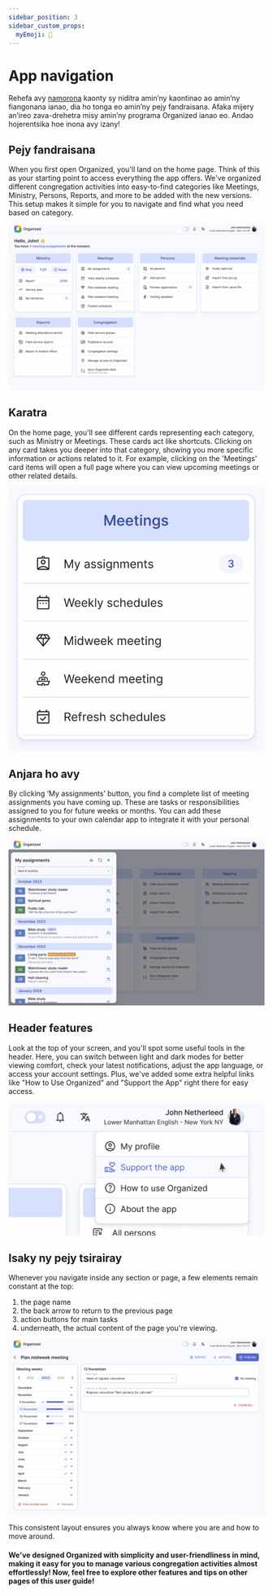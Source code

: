 ```yaml
---
sidebar_position: 3
sidebar_custom_props:
  myEmoji: 🧭
---
```


# App navigation

Rehefa avy [namorona](../onboarding/register-and-login.md) kaonty sy niditra amin’ny kaontinao ao amin’ny fiangonana ianao, dia ho tonga eo amin’ny pejy fandraisana. Afaka mijery an’ireo zava-drehetra misy amin’ny programa Organized ianao eo. Andao hojerentsika hoe inona avy izany!

## Pejy fandraisana

When you first open Organized, you'll land on the home page. Think of this as your starting point to access everything the app offers. We've organized different congregation activities into easy-to-find categories like Meetings, Ministry, Persons, Reports, and more to be added with the new versions. This setup makes it simple for you to navigate and find what you need based on category.

![Organized dashboard](./img/dashboard.png)

## Karatra

On the home page, you'll see different cards representing each category, such as Ministry or Meetings. These cards act like shortcuts. Clicking on any card takes you deeper into that category, showing you more specific information or actions related to it. For example, clicking on the 'Meetings' card items will open a full page where you can view upcoming meetings or other related details.

![Organized dashboard](./img/meeting-card.png)

## Anjara ho avy

By clicking ‘My assignments’ button, you find a complete list of meeting assignments you have coming up. These are tasks or responsibilities assigned to you for future weeks or months. You can add these assignments to your own calendar app to integrate it with your personal schedule.

![Organized dashboard](./img/my-assignments.png)

## Header features

Look at the top of your screen, and you'll spot some useful tools in the header. Here, you can switch between light and dark modes for better viewing comfort, check your latest notifications, adjust the app language, or access your account settings. Plus, we've added some extra helpful links like "How to Use Organized" and "Support the App" right there for easy access.

![Organized dashboard](./img/header-menu.png)

## Isaky ny pejy tsirairay

Whenever you navigate inside any section or page, a few elements remain constant at the top:

1. the page name
2. the back arrow to return to the previous page
3. action buttons for main tasks
4. underneath, the actual content of the page you're viewing.

![Organized dashboard](./img/page-structure.png)

This consistent layout ensures you always know where you are and how to move around.

#### We've designed Organized with simplicity and user-friendliness in mind, making it easy for you to manage various congregation activities almost effortlessly! Now, feel free to explore other features and tips on other pages of this user guide!

